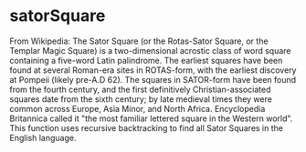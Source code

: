 # satorSquare
From Wikipedia:
The Sator Square (or the Rotas-Sator Square, or the Templar Magic Square) is a two-dimensional acrostic class of word square containing a five-word Latin palindrome. The earliest squares have been found at several Roman-era sites in ROTAS-form, with the earliest discovery at Pompeii (likely pre-A.D 62). The squares in SATOR-form have been found from the fourth century, and the first definitively Christian-associated squares date from the sixth century; by late medieval times they were common across Europe, Asia Minor, and North Africa. Encyclopedia Britannica called it "the most familiar lettered square in the Western world".
This function uses recursive backtracking to find all Sator Squares in the English language.
